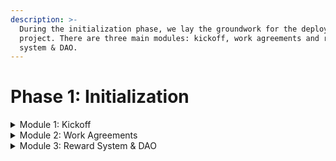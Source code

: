 ```yaml
---
description: >-
  During the initialization phase, we lay the groundwork for the deployment
  project. There are three main modules: kickoff, work agreements and reward
  system & DAO.
---
```


# Phase 1: Initialization

<details>

<summary>Module 1: Kickoff</summary>

Checklist for this module:

* [ ] Identify the stakeholders for the Commons
* [ ] Get everyone in a room together
* [ ] Align on goals about the Commons

Congratulations! This is where you will take the very first step to deploying a Commons. This is where participants come together to talk about goals, review the deployment process and reach agreements on working together.

_Here is the most important part of this module: identify the stakeholders for the Commons and anyone that will want to participate and get everyone in a room together!_

The Agenda could look something like this:&#x20;

* Introductions! Who is who and what role they will likely play in the Commons.&#x20;
* Talk about everyone goals for launching a Commons. We recommend using a Miro board to allow everyone time to think and write their answers down to go back to later.
* Review the [Commons Deployment Manual](./).
* Set expectations about timing (take into account vacations, holidays, other commitments, etc).
* Set date for the the next session.



</details>

<details>

<summary>Module 2: Work Agreements</summary>



</details>

<details>

<summary>Module 3: Reward System &#x26; DAO</summary>



</details>
